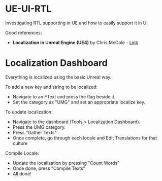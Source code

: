# UE-UI-RTL

Investigating RTL supporting in UE and how to easily support it in UI

Good references:

- **Localization in Unreal Engine (UE4)** by Chris
  McCole - [Link](https://www.chrismccole.com/blog/localization-in-unreal-engine-ue4)

# Localization Dashboard

Everything is localized using the basic Unreal way.

To add a new key and string to be localized:

- Navigate to an FText and press the flag beside it.
- Set the category as "UMG" and set an appropriate localize key.

To update localization:

- Navigate to the dashboard (Tools > Localization Dashboard).
- Press the UMG category.
- Press "Gather Texts"
- Once complete, go through each locale and Edit Translations for that culture

Compile Locale:

- Update the localization by pressing "Count Words"
- Once done, press "Compile Texts"
- All done!